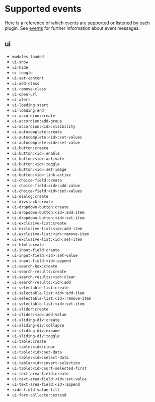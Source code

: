 # Supported events

Here is a reference of which events are supported or listened by each plugin.
See [events](events.md) for further information about event messages.

## ui

* ``modules-loaded``
* ``ui-show``
* ``ui-hide``
* ``ui-toogle``
* ``ui-set-content``
* ``ui-add-class``
* ``ui-remove-class``
* ``ui-open-url``
* ``ui-alert``
* ``ui-loading:start``
* ``ui-loading:end``
* ``ui-accordion:create``
* ``ui-accordion:add-group``
* ``ui-accordion:<id>:visibility``
* ``ui-autocomplete:create``
* ``ui-autocomplete:<id>:set-values``
* ``ui-autocomplete:<id>:set-value``
* ``ui-button:create``
* ``ui-button:<id>:enable``
* ``ui-button:<id>:activate``
* ``ui-button:<id>:toggle``
* ``ui-button:<id>:set-image``
* ``ui-button:<id>:link-active``
* ``ui-choice-field:create``
* ``ui-choice-field:<id>:add-value``
* ``ui-choice-field:<id>:set-values``
* ``ui-dialog:create``
* ``ui-divstack:create``
* ``ui-dropdown-button:create``
* ``ui-dropdown-button:<id>:add-item``
* ``ui-dropdown-button:<id>:set-item``
* ``ui-exclusive-list:create``
* ``ui-exclusive-list:<id>:add-item``
* ``ui-exclusive-list:<id>:remove-item``
* ``ui-exclusive-list:<id>:set-item``
* ``ui-html:create``
* ``ui-input-field:create``
* ``ui-input-field:<id>:set-value``
* ``ui-input-field:<id>:append``
* ``ui-search-box:create``
* ``ui-search-results:create``
* ``ui-search-results:<id>:clear``
* ``ui-search-results:<id>:add``
* ``ui-selectable-list:create``
* ``ui-selectable-list:<id>:add-item``
* ``ui-selectable-list:<id>:remove-item``
* ``ui-selectable-list:<id>:set-item``
* ``ui-slider:create``
* ``ui-slider:<id>:add-value``
* ``ui-sliding-div:create``
* ``ui-sliding-div:collapse``
* ``ui-sliding-div:expand``
* ``ui-sliding-div:toggle``
* ``ui-table:create``
* ``ui-table:<id>:clear``
* ``ui-table:<id>:set-data``
* ``ui-table:<id>:select-data``
* ``ui-table:<id>:invert-selection``
* ``ui-table:<id>:sort-selected-first``
* ``ui-text-area-field:create``
* ``ui-text-area-field:<id>:set-value``
* ``ui-text-area-field:<id>:append``
* ``<id>-field-value-fill``
* ``ui-form-collector:extend``
